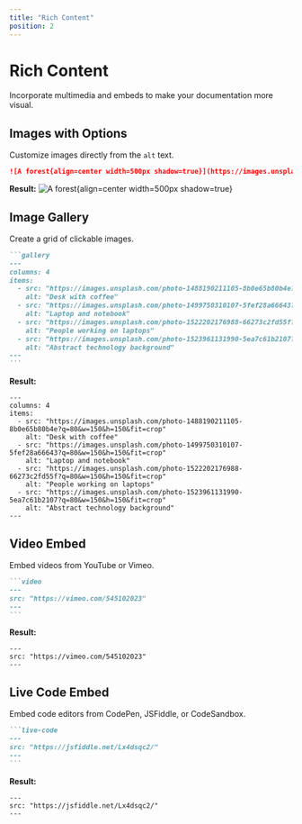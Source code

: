 ```yaml
---
title: "Rich Content"
position: 2
---
```


# Rich Content

Incorporate multimedia and embeds to make your documentation more visual.

## Images with Options

Customize images directly from the `alt` text.

```markdown
![A forest{align=center width=500px shadow=true}](https://images.unsplash.com/photo-1447752875215-b2761acb3c5d)
```

**Result:**
![A forest{align=center width=500px shadow=true}](https://images.unsplash.com/photo-1447752875215-b2761acb3c5d)

## Image Gallery

Create a grid of clickable images.

````markdown
```gallery
---
columns: 4
items:
  - src: "https://images.unsplash.com/photo-1488190211105-8b0e65b80b4e?q=80&w=150&h=150&fit=crop"
    alt: "Desk with coffee"
  - src: "https://images.unsplash.com/photo-1499750310107-5fef28a66643?q=80&w=150&h=150&fit=crop"
    alt: "Laptop and notebook"
  - src: "https://images.unsplash.com/photo-1522202176988-66273c2fd55f?q=80&w=150&h=150&fit=crop"
    alt: "People working on laptops"
  - src: "https://images.unsplash.com/photo-1523961131990-5ea7c61b2107?q=80&w=150&h=150&fit=crop"
    alt: "Abstract technology background"
---
```
````
**Result:**
```gallery
---
columns: 4
items:
  - src: "https://images.unsplash.com/photo-1488190211105-8b0e65b80b4e?q=80&w=150&h=150&fit=crop"
    alt: "Desk with coffee"
  - src: "https://images.unsplash.com/photo-1499750310107-5fef28a66643?q=80&w=150&h=150&fit=crop"
    alt: "Laptop and notebook"
  - src: "https://images.unsplash.com/photo-1522202176988-66273c2fd55f?q=80&w=150&h=150&fit=crop"
    alt: "People working on laptops"
  - src: "https://images.unsplash.com/photo-1523961131990-5ea7c61b2107?q=80&w=150&h=150&fit=crop"
    alt: "Abstract technology background"
---
```

## Video Embed

Embed videos from YouTube or Vimeo.

````markdown
```video
---
src: "https://vimeo.com/545102023"
---
```
````
**Result:**
```video
---
src: "https://vimeo.com/545102023"
---
```

## Live Code Embed

Embed code editors from CodePen, JSFiddle, or CodeSandbox.

````markdown
```live-code
---
src: "https://jsfiddle.net/Lx4dsqc2/"
---
```
````
**Result:**
```live-code
---
src: "https://jsfiddle.net/Lx4dsqc2/"
---
```